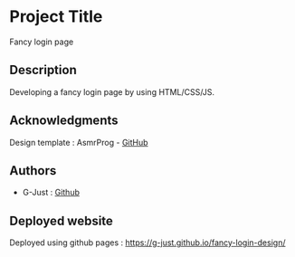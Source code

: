 # Project Title

Fancy login page

## Description

Developing a fancy login page by using HTML/CSS/JS.

## Acknowledgments

Design template : AsmrProg - [GitHub](https://github.com/AsmrProg-YT/Modern-Login)

## Authors

- G-Just : [Github](https:/ub.com/G-Just)

## Deployed website

Deployed using github pages : https://g-just.github.io/fancy-login-design/

